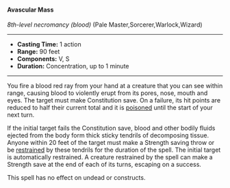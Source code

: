 #### Avascular Mass
*8th-level necromancy* *(blood)* (Pale Master,Sorcerer,Warlock,Wizard)
___
- **Casting Time:** 1 action
- **Range:** 90 feet
- **Components:** V, S
- **Duration:** Concentration, up to 1 minute
---
You fire a blood red ray from your hand at a creature that you can see within range, causing blood to violently erupt from its pores, nose, mouth and eyes. The target must make Constitution save. On a failure, its hit points are reduced to half their current total and it is [poisoned](../../Conditions/Poisoned.md#arcanic-poison) until the start of your next turn.

If the initial target fails the Constitution save, blood and other bodily fluids ejected from the body form thick sticky tendrils of decomposing tissue. Anyone within 20 feet of the target must make a Strength saving throw or be [restrained](../../Conditions/Restrained.md) by these tendrils for the duration of the spell. The initial target is automatically restrained. A creature restrained by the spell can make a Strength save at the end of each of its turns, escaping on a success.

This spell has no effect on undead or constructs.
